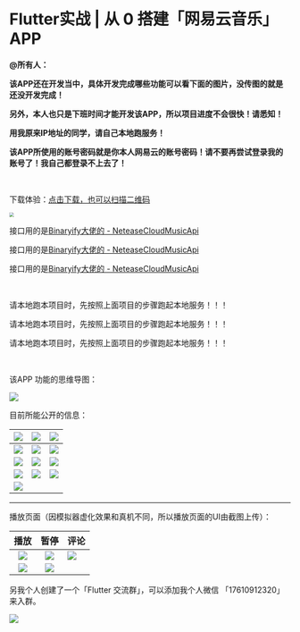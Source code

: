 # Flutter实战 | 从 0 搭建「网易云音乐」APP

**@所有人：**

**该APP还在开发当中，具体开发完成哪些功能可以看下面的图片，没传图的就是还没开发完成！**

**另外，本人也只是下班时间才能开发该APP，所以项目进度不会很快！请悉知！**

**用我原来IP地址的同学，请自己本地跑服务！**

**该APP所使用的账号密码就是你本人网易云的账号密码！请不要再尝试登录我的账号了！我自己都登录不上去了！**

<br/>

下载体验：[点击下载，也可以扫描二维码](https://www.pgyer.com/qNNy)

<img src="https://www.pgyer.com/app/qrcode/qNNy" style="zoom:50%;" />

<br/>

接口用的是[Binaryify大佬的 - NeteaseCloudMusicApi](https://github.com/Binaryify/NeteaseCloudMusicApi)

接口用的是[Binaryify大佬的 - NeteaseCloudMusicApi](https://github.com/Binaryify/NeteaseCloudMusicApi)

接口用的是[Binaryify大佬的 - NeteaseCloudMusicApi](https://github.com/Binaryify/NeteaseCloudMusicApi)

<br/>

请本地跑本项目时，先按照上面项目的步骤跑起本地服务！！！

请本地跑本项目时，先按照上面项目的步骤跑起本地服务！！！

请本地跑本项目时，先按照上面项目的步骤跑起本地服务！！！

<br/>

该APP 功能的思维导图：

![](http://pic.d3collection.cn/2019-10-09-140344.png)







目前所能公开的信息：

| ![](http://pic.d3collection.cn/2019-10-13-132011.png) | ![](http://pic.d3collection.cn/2019-10-13-132000.png) | ![](http://pic.d3collection.cn/2019-10-13-125812.png) |
| ----------------------------------------------------- | ----------------------------------------------------- | ----------------------------------------------------- |
| ![](http://pic.d3collection.cn/2019-10-13-125844.png) | ![](http://pic.d3collection.cn/2019-10-13-130202.png) | ![](http://pic.d3collection.cn/2019-10-13-130248.png) |
| ![](http://pic.d3collection.cn/2019-10-14-151915.png) | ![](http://pic.d3collection.cn/2019-10-16-062303.png) | ![](http://pic.d3collection.cn/2019-10-22-074251.png) |
| ![](http://pic.d3collection.cn/2019-10-30-063952.png) | ![](http://pic.d3collection.cn/2019-10-30-091021.png) | ![](http://pic.d3collection.cn/2019-11-06-081431.png) |
| ![](http://pic.d3collection.cn/2019-11-08-073204.png) |                                                       |                                                       |

---

播放页面（因模拟器虚化效果和真机不同，所以播放页面的UI由截图上传）：

| 播放 |  暂停    | 评论 |
| :-----------------------------------------------------: | :----: | ------------------------------------------------------- |
|                                 ![](http://pic.d3collection.cn/2019-10-21-025741.jpg)                      |  ![](http://pic.d3collection.cn/2019-10-21-025618.jpg)    | ![](http://pic.d3collection.cn/2019-10-23-073549.gif) |
| ![](http://pic.d3collection.cn/2019-10-28-112602.gif) | ![](http://pic.d3collection.cn/2019-11-08-072720.gif) |  |



另我个人创建了一个「Flutter 交流群」，可以添加我个人微信 「17610912320」来入群。



![](http://pic.d3collection.cn/2019-10-09-140347.png)








